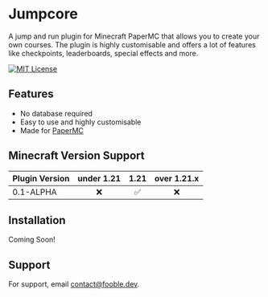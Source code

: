 
# Jumpcore

A jump and run plugin for Minecraft PaperMC that allows you to create your own courses. The plugin is highly customisable and offers a lot of features like checkpoints, leaderboards, special effects and more.


[![MIT License](https://img.shields.io/badge/License-MIT-green.svg)](https://opensource.org/license/mit/)

## Features

- No database required
- Easy to use and highly customisable
- Made for [PaperMC](https://papermc.io/software/paper)

## Minecraft Version Support

| Plugin Version           | under 1.21  | 1.21  | over 1.21.x |
| :----------------------- | :---------: | :---: | :---------: |
| 0.1-ALPHA                | ❌          | ✅    | ❌         |

## Installation

Coming Soon!

## Support

For support, email [contact@fooble.dev](mailto:contact@fooble.dev).

